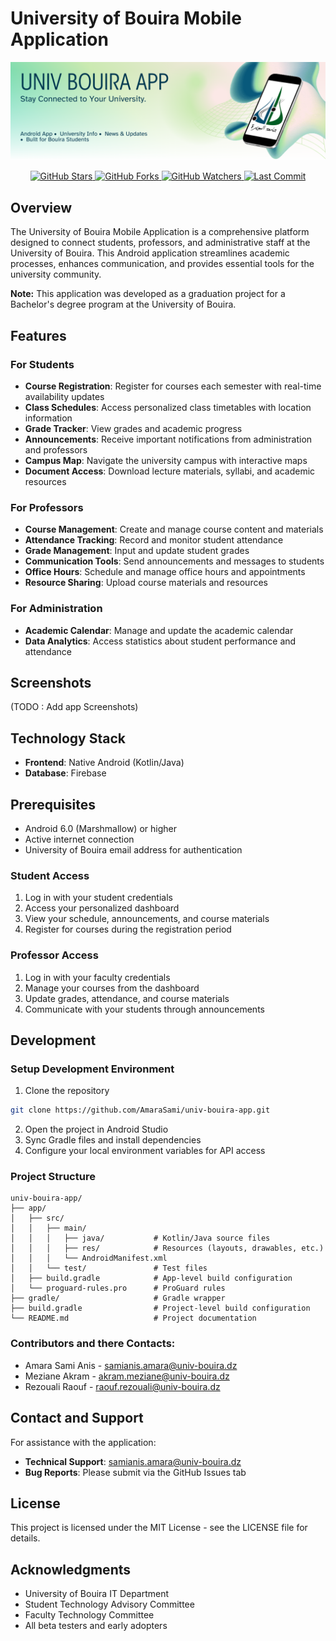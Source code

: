 # University of Bouira Mobile Application

<p align="center">
  <img src="screenshots/univ-app-banner.png" alt="University of Bouira App Logo" />
</p>

<p align="center">
  <a href="https://github.com/AmaraSami/univ-bouira-app/stargazers">
    <img src="https://img.shields.io/github/stars/AmaraSami/univ-bouira-app?style=social" alt="GitHub Stars">
  </a>
  <a href="https://github.com/AmaraSami/univ-bouira-app/network/members">
    <img src="https://img.shields.io/github/forks/AmaraSami/univ-bouira-app?style=social" alt="GitHub Forks">
  </a>
  <a href="https://github.com/AmaraSami/univ-bouira-app/watchers">
    <img src="https://img.shields.io/github/watchers/AmaraSami/univ-bouira-app?style=social" alt="GitHub Watchers">
  </a>
  <a href="https://github.com/AmaraSami/univ-bouira-app">
    <img src="https://img.shields.io/github/last-commit/AmaraSami/univ-bouira-app" alt="Last Commit">
  </a>
</p>


## Overview

The University of Bouira Mobile Application is a comprehensive platform designed to connect students, professors, and administrative staff at the University of Bouira. This Android application streamlines academic processes, enhances communication, and provides essential tools for the university community.

**Note:** This application was developed as a graduation project for a Bachelor's degree program at the University of Bouira.

## Features

### For Students
- **Course Registration**: Register for courses each semester with real-time availability updates
- **Class Schedules**: Access personalized class timetables with location information
- **Grade Tracker**: View grades and academic progress
- **Announcements**: Receive important notifications from administration and professors
- **Campus Map**: Navigate the university campus with interactive maps
- **Document Access**: Download lecture materials, syllabi, and academic resources

### For Professors
- **Course Management**: Create and manage course content and materials
- **Attendance Tracking**: Record and monitor student attendance
- **Grade Management**: Input and update student grades
- **Communication Tools**: Send announcements and messages to students
- **Office Hours**: Schedule and manage office hours and appointments
- **Resource Sharing**: Upload course materials and resources

### For Administration
- **Academic Calendar**: Manage and update the academic calendar
- **Data Analytics**: Access statistics about student performance and attendance

## Screenshots

(TODO : Add app Screenshots)

## Technology Stack
- **Frontend**: Native Android (Kotlin/Java)
- **Database**: Firebase

## Prerequisites
- Android 6.0 (Marshmallow) or higher
- Active internet connection
- University of Bouira email address for authentication


### Student Access
1. Log in with your student credentials
2. Access your personalized dashboard
3. View your schedule, announcements, and course materials
4. Register for courses during the registration period

### Professor Access
1. Log in with your faculty credentials
2. Manage your courses from the dashboard
3. Update grades, attendance, and course materials
4. Communicate with your students through announcements

## Development

### Setup Development Environment
1. Clone the repository
```bash
git clone https://github.com/AmaraSami/univ-bouira-app.git
```
2. Open the project in Android Studio
3. Sync Gradle files and install dependencies
4. Configure your local environment variables for API access

### Project Structure
```
univ-bouira-app/
├── app/
│   ├── src/
│   │   ├── main/
│   │   │   ├── java/           # Kotlin/Java source files
│   │   │   ├── res/            # Resources (layouts, drawables, etc.)
│   │   │   └── AndroidManifest.xml
│   │   └── test/               # Test files
│   ├── build.gradle            # App-level build configuration
│   └── proguard-rules.pro      # ProGuard rules
├── gradle/                     # Gradle wrapper
├── build.gradle                # Project-level build configuration
└── README.md                   # Project documentation
```

### Contributors and there Contacts:
- Amara Sami Anis - samianis.amara@univ-bouira.dz
- Meziane Akram   - akram.meziane@univ-bouira.dz
- Rezouali Raouf  - raouf.rezouali@univ-bouira.dz

## Contact and Support
For assistance with the application:

- **Technical Support**:  samianis.amara@univ-bouira.dz
- **Bug Reports**: Please submit via the GitHub Issues tab

## License

This project is licensed under the MIT License - see the LICENSE file for details.

## Acknowledgments

- University of Bouira IT Department
- Student Technology Advisory Committee
- Faculty Technology Committee
- All beta testers and early adopters
